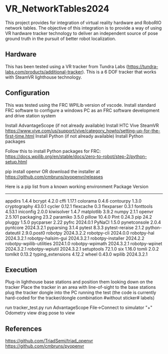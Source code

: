 # VR_NetworkTables2024
This project provides for integration of virtual reality hardware and RoboRIO network tables. The objective of this integration is to provide a way of using VR hardware tracker technology to deliver an independent source of pose ground truth in the pursuit of better robot localization. 

## Hardware
This has been tested using a VR tracker from Tundra Labs (https://tundra-labs.com/products/additional-tracker). This is a 6 DOF tracker that works with SteamVR lighthouse technology. 
## Configuration
This was tested using the FRC WPILib version of vscode.
Install standard FRC software to configure a windows PC as an FRC software development and drive station system

Install AdvantageScope (if not already available)
Install HTC Vive SteamVR https://www.vive.com/us/support/vive/category_howto/setting-up-for-the-first-time.html
Install Python (if not already available)
Install Python packages

Follow this to install Python packages for FRC: https://docs.wpilib.org/en/stable/docs/zero-to-robot/step-2/python-setup.html

pip install openvr OR download the installer at https://github.com/cmbruns/pyopenvr/releases

Here is a pip list from a known working environment
Package                  Version
------------------------ -----------
appdirs                  1.4.4
bcrypt                   4.2.0
cffi                     1.17.1
colorama                 0.4.6
contourpy                1.3.0
cryptography             43.0.1
cycler                   0.12.1
flexcache                0.3
flexparser               0.3.1
fonttools                4.53.1
iniconfig                2.0.0
kiwisolver               1.4.7
matplotlib               3.9.2
numpy                    2.1.1
openvr                   2.5.101
packaging                23.2
paramiko                 3.5.0
pillow                   10.4.0
Pint                     0.24.3
pip                      24.2
pluggy                   1.5.0
pycparser                2.22
pyfrc                    2024.0.1
PyNaCl                   1.5.0
pynetconsole             2.0.4
pyntcore                 2024.3.2.1
pyparsing                3.1.4
pytest                   8.3.3
pytest-reraise           2.1.2
python-dateutil          2.9.0.post0
robotpy                  2024.3.2.2
robotpy-cli              2024.0.0
robotpy-hal              2024.3.2.1
robotpy-halsim-gui       2024.3.2.1
robotpy-installer        2024.2.2
robotpy-wpilib-utilities 2024.1.0
robotpy-wpimath          2024.3.2.1
robotpy-wpinet           2024.3.2.1
robotpy-wpiutil          2024.3.2.1
setuptools               72.1.0
six                      1.16.0
tomli                    2.0.2
tomlkit                  0.13.2
typing_extensions        4.12.2
wheel                    0.43.0
wpilib                   2024.3.2.1

## Execution

Plug-in lighthouse base stations and position them looking down on the tracker
Place the tracker in an area with line-of-sight to the base stations
plug the tracker dongle into the PC running the test (the code is currently hard-coded for the tracker/dongle combination #without sticker# labels)

run tracker_test.py
run AdvantageScope
  File->Connect to simulator
  "+" Odometry view
  drag pose to view
  
## References
https://github.com/TriadSemi/triad_openvr
https://github.com/cmbruns/pyopenvr
